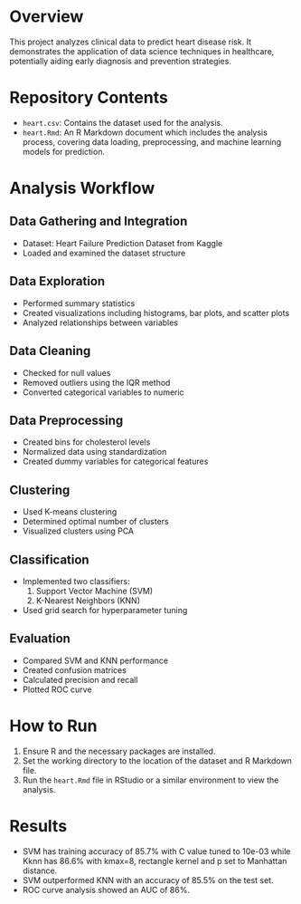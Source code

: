 

# Overview
This project analyzes clinical data to predict heart disease risk. It demonstrates the application of data science techniques in healthcare, potentially aiding early diagnosis and prevention strategies.

# Repository Contents
- `heart.csv`: Contains the dataset used for the analysis.
- `heart.Rmd`: An R Markdown document which includes the analysis process, covering data loading, preprocessing, and machine learning models for prediction.
  
# Analysis Workflow
## Data Gathering and Integration
- Dataset: Heart Failure Prediction Dataset from Kaggle
- Loaded and examined the dataset structure

## Data Exploration
- Performed summary statistics
- Created visualizations including histograms, bar plots, and scatter plots
- Analyzed relationships between variables

## Data Cleaning
- Checked for null values
- Removed outliers using the IQR method
- Converted categorical variables to numeric

## Data Preprocessing
- Created bins for cholesterol levels
- Normalized data using standardization
- Created dummy variables for categorical features

## Clustering
- Used K-means clustering
- Determined optimal number of clusters
- Visualized clusters using PCA

## Classification
- Implemented two classifiers:
  1. Support Vector Machine (SVM)
  2. K-Nearest Neighbors (KNN)
- Used grid search for hyperparameter tuning

## Evaluation
- Compared SVM and KNN performance
- Created confusion matrices
- Calculated precision and recall
- Plotted ROC curve

# How to Run
1. Ensure R and the necessary packages are installed.
2. Set the working directory to the location of the dataset and R Markdown file.
3. Run the `heart.Rmd` file in RStudio or a similar environment to view the analysis.

# Results

- SVM has training accuracy of 85.7% with C value tuned to 10e-03 while Kknn has 86.6% with kmax=8, rectangle kernel and p set to Manhattan distance.
- SVM outperformed KNN with an accuracy of 85.5% on the test set.
- ROC curve analysis showed an AUC of 86%.
